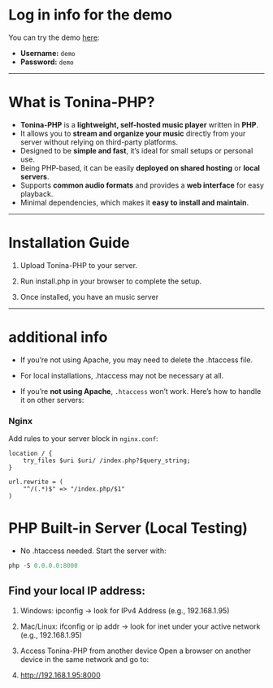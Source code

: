 # Log in info for the demo

You can try the demo [here](https://stuffbymax-playground.free.nf/):

* **Username:** `demo`
* **Password:** `demo`

---

# What is Tonina-PHP?

* **Tonina-PHP** is a **lightweight, self-hosted music player** written in **PHP**.
* It allows you to **stream and organize your music** directly from your server without relying on third-party platforms.
* Designed to be **simple and fast**, it’s ideal for small setups or personal use.
* Being PHP-based, it can be easily **deployed on shared hosting** or **local servers**.
* Supports **common audio formats** and provides a **web interface** for easy playback.
* Minimal dependencies, which makes it **easy to install and maintain**.

---

# Installation Guide

1. Upload Tonina-PHP to your server.

2. Run install.php in your browser to complete the setup.

3. Once installed, you have an music server

---

# additional info 

- If you’re not using Apache, you may need to delete the .htaccess file.

- For local installations, .htaccess may not be necessary at all.

- If you’re **not using Apache**, `.htaccess` won’t work. Here’s how to handle it on other servers:

### Nginx
Add rules to your server block in `nginx.conf`:

```nginx
location / {
    try_files $uri $uri/ /index.php?$query_string;
}
```
```Lighttpd
url.rewrite = (
    "^/(.*)$" => "/index.php/$1"
)
```

# PHP Built-in Server (Local Testing)

- No .htaccess needed. Start the server with:
```php
php -S 0.0.0.0:8000
```

## Find your local IP address:

1. Windows: ipconfig → look for IPv4 Address (e.g., 192.168.1.95)

1. Mac/Linux: ifconfig or ip addr → look for inet under your active network (e.g., 192.168.1.95)

2. Access Tonina-PHP from another device Open a browser on another device in the same network and go to:
3. http://192.168.1.95:8000





